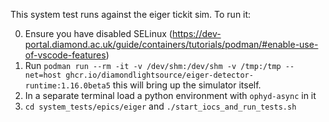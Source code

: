 This system test runs against the eiger tickit sim. To run it:

0. Ensure you have disabled SELinux (https://dev-portal.diamond.ac.uk/guide/containers/tutorials/podman/#enable-use-of-vscode-features)
1. Run `podman run --rm -it -v /dev/shm:/dev/shm -v /tmp:/tmp --net=host ghcr.io/diamondlightsource/eiger-detector-runtime:1.16.0beta5` this will bring up the simulator itself.
2. In a separate terminal load a python environment with `ophyd-async` in it
3. `cd system_tests/epics/eiger` and `./start_iocs_and_run_tests.sh`


